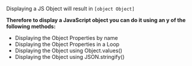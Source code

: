 Displaying a JS Object will result in `[object Object]`

**Therefore to display a JavaScript object you can do it using an y of the following methods:**
- Displaying the Object Properties by name
- Displaying the Object Properties in a Loop
- Displaying the Object using Object.values()
- Displaying the Object using JSON.stringify()